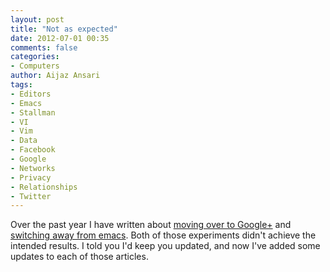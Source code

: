 ```yaml
---
layout: post
title: "Not as expected"
date: 2012-07-01 00:35
comments: false
categories:
- Computers
author: Aijaz Ansari
tags:
- Editors
- Emacs
- Stallman
- VI
- Vim
- Data
- Facebook
- Google
- Networks
- Privacy
- Relationships
- Twitter
---
```


Over the past year I have written about
[moving over to Google+](http://aijazansari.com/2011/07/09/taking-back-my-relationships/)
and [switching away from emacs](http://aijazansari.com/2011/11/21/there-and-back-again-a-hackers-switch-from-emacs-back-to-vi/).
Both of those experiments didn't achieve the intended results.  I told you
I'd keep you updated, and now I've added some updates to each of those articles.

